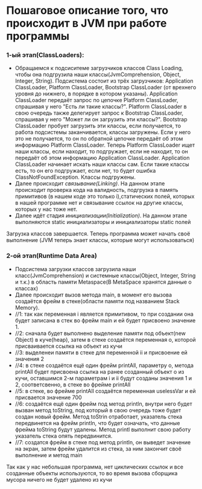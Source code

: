 # Пошаговое описание того, что происходит в JVM при работе программы


### 1-ый этап(ClassLoaders):
* Обращаемся к подсиситеме загрузчиков классов Class Loading, чтобы она подгрузила наши классы(JvmComprehension, Object, Integer, String).
Подсистема состоит из трёх загрузчиков: Application ClassLoader, Platform ClassLoader, Bootstrap ClassLoader (от врехнего уровня до нижнего, в порядке в котором указаны). Application ClassLoader передаёт запрос по цепочке Platform ClassLoader, спрашивая у него "Есть ли такие классы?". Platform ClassLoader в свою очередь также делегирует запрос к Bootstrap ClassLoader, спрашивая у него "Может ли он загрузить эти классы?". Bootstrap ClassLoader пробует загрузить эти классы, если получается, то работа подсистемы заканчивается, классы загружены. Если у него это не получается, то он по обратной цепочке передаёт об этом информацию Platform ClassLoader. Теперь Platform ClassLoader ищет наши классы, если находит, то подгружает, если не находит, то он передаёт об этом информацию Application ClassLoader. Application ClassLoader начинает искать наши классы сам. Если такие классы есть, то он его подгружает, если нет, то будет ошибка ClassNotFoundException. Классы подгружены.
* Далее происходит *связывание(Linking)*. На данном этапе происходит проверка кода на валидность, подгрузка в память примитивов (в нашем коде это только i),статических полей, которых в нашей программе нет и связывание ссылок на другие классы, которых у нас тоже нет.
* Далее идёт стадия *инициализации(Initialization)*. На данном этапе выполняются static инициализаторы и инициализаторы static полей

Загрузка классов завершается. Теперь программа может начать своё выполнение (JVM теперь знает классы, которые могут использоваться)

### 2-ой этап(Runtime Data Area)
* Подсистема загрузки классов загрузила наши класс(JvmComprehension) и системные классы(Object, Integer, String и т.к.) в область памяти Metaspace(В MetaSpace хранятся данные о классах)
* Далее происходит вызов метода main, в момент его вызова создаётся фрейм в стеке(области памяти под названием Stack Memory).
* //1: так как переменная i является примитивом, то при создании она будет записана в стек во фрейм main и ей будет присвоено значение 1.
* //2: сначала будет выполнено выделение памяти под объект(new Object) в куче(heap), затем в стеке создаётся переменная o, которой присваивается ссылка на объект из кучи
* //3: выделенеи памяти в стеке для переменной ii и присвоение ей значения 2
* //4: в стеке создаётся ещё один фрейм printAll, параметру o, метода printAll будет присвоена ссылка на ранее созданный объект o из кучи, оставшимся 2-м параметрам i и ii будут созданы значения 1 и 2, соответсвенно, в стеке во фрейме printAll 
* //5: в стеке, во фрейме printAll создаётся переменная uselessVar и ей присвается значение 700
* //6: создаётся ещё один фрейм под метод println, внутри него будет вызван метод toString, под который в свою очередь тоже будет создан новый фрейм. Метод toStrin отработает, указатель стека передвинется на фрейм println, что будет означать, что данные фрейма toString будут удалены. Метод printl выполнит свою работу указатель стека опять передвинится.
* //7: создатся фрейм в стеке под метод println, он выведет значение на экран, затем фрейм удалится из стека, за ним закончит своё выполнение и метод main

Так как у нас небольшая программа, нет циклических ссылок и все созданные объекты используются, то во время вызова сборщика мусора ничего не будет удалено из кучи
